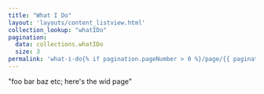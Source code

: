 ```yaml
---
title: "What I Do"
layout: 'layouts/content_listview.html'
collection_lookup: "whatIDo"
pagination:
  data: collections.whatIDo
  size: 3
permalink: 'what-i-do{% if pagination.pageNumber > 0 %}/page/{{ pagination.pageNumber }}{% endif %}/'
---
```


"foo bar baz etc; here's the wid page"